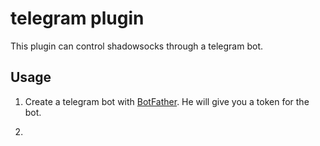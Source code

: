 # telegram plugin

This plugin can control shadowsocks through a telegram bot.

## Usage

1. Create a telegram bot with [BotFather](https://telegram.me/BotFather). He will give you a token for the bot.

2. 
